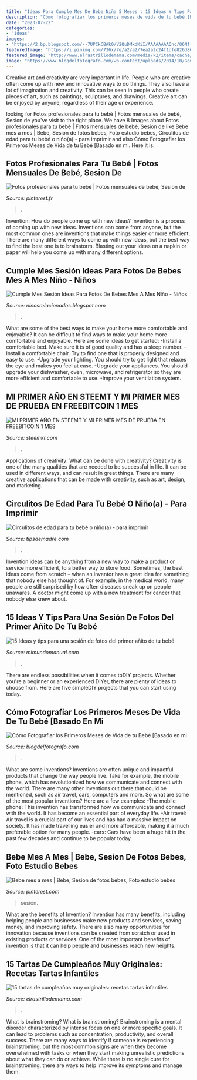 ```yaml
---
title: "Ideas Para Cumple Mes De Bebe Niña 5 Meses : 15 Ideas Y Tips Para Una Sesión De Fotos Del Primer Añito De Tu Bebé"
description: "Cómo fotografiar los primeros meses de vida de tu bebé [basado en mi"
date: "2023-07-22"
categories:
- "ideas"
images:
- "https://2.bp.blogspot.com/--7UPCkCBAk0/V2QuDMkdKiI/AAAAAAAAQnc/Q6Nf-gvd2YcsB9gGGZAl8a-_S6jFfIdiQCLcB/s1600/_DSC1728-2.jpg"
featuredImage: "https://i.pinimg.com/736x/7e/a2/a2/7ea2a2c24f1dfe826d86ad1a350a7782.jpg"
featured_image: "http://www.elrastrillodemama.com/media/k2/items/cache/983fb56032c1ac1b726360eae9dd3d18_XL.jpg"
image: "https://www.blogdelfotografo.com/wp-content/uploads/2014/10/Gonzalo-Merat.jpg"
---
```



Creative art and creativity are very important in life. People who are creative often come up with new and innovative ways to do things. They also have a lot of imagination and creativity. This can be seen in people who create pieces of art, such as paintings, sculptures, and drawings. Creative art can be enjoyed by anyone, regardless of their age or experience.

	

		
looking for Fotos profesionales para tu bebé | Fotos mensuales de bebé, Sesion de you've visit to the right place. We have 8 Images about Fotos profesionales para tu bebé | Fotos mensuales de bebé, Sesion de like Bebe mes a mes | Bebe, Sesion de fotos bebes, Foto estudio bebes, Circulitos de edad para tu bebé o niño(a) - para imprimir and also Cómo Fotografiar los Primeros Meses de Vida de tu Bebé [Basado en mi. Here it is:
		
    
## Fotos Profesionales Para Tu Bebé | Fotos Mensuales De Bebé, Sesion De

<img loading=lazy src="https://i.pinimg.com/originals/fc/39/5f/fc395fbe1db456da54ca901a74b1ec2a.jpg" onerror="this.onerror=null;this.src='https://tse2.mm.bing.net/th?id=OIP.MjLpKNOCl0D7MeWrtrKYswAAAA&amp;pid=15.1';" alt="Fotos profesionales para tu bebé | Fotos mensuales de bebé, Sesion de">

_Source: pinterest.fr_

>. 

	

Invention: How do people come up with new ideas?
Invention is a process of coming up with new ideas. Inventions can come from anyone, but the most common ones are inventions that make things easier or more efficient. There are many different ways to come up with new ideas, but the best way to find the best one is to brainstorm. Blasting out your ideas on a napkin or paper will help you come up with many different options.

    
## Cumple Mes Sesión Ideas Para Fotos De Bebes Mes A Mes Niño - Niños

<img loading=lazy src="https://i.pinimg.com/originals/93/85/8c/93858c4e204ff7ce1c19a048a354cb03.jpg" onerror="this.onerror=null;this.src='https://tse2.mm.bing.net/th?id=OIP.nGVDviUs1qlPkpRIiRKwCQHaHd&amp;pid=15.1';" alt="Cumple Mes Sesión Ideas Para Fotos De Bebes Mes A Mes Niño - Niños">

_Source: ninosrelacionados.blogspot.com_

>. 

	

What are some of the best ways to make your home more comfortable and enjoyable?
It can be difficult to find ways to make your home more comfortable and enjoyable. Here are some ideas to get started: 
-Install a comfortable bed. Make sure it is of good quality and has a sleep number.
-Install a comfortable chair. Try to find one that is properly designed and easy to use.
-Upgrade your lighting. You should try to get light that relaxes the eye and makes you feel at ease.
-Upgrade your appliances. You should upgrade your dishwasher, oven, microwave, and refrigerator so they are more efficient and comfortable to use. 
-Improve your ventilation system.

    
## MI PRIMER AÑO EN STEEMT Y MI PRIMER MES DE PRUEBA EN FREEBITCOIN 1 MES

<img loading=lazy src="https://2.bp.blogspot.com/--7UPCkCBAk0/V2QuDMkdKiI/AAAAAAAAQnc/Q6Nf-gvd2YcsB9gGGZAl8a-_S6jFfIdiQCLcB/s1600/_DSC1728-2.jpg" onerror="this.onerror=null;this.src='https://tse2.mm.bing.net/th?id=OIP.Rl-ujW1UZ9WwJkpFXH6v2AHaE8&amp;pid=15.1';" alt="MI PRIMER AÑO EN STEEMT Y MI PRIMER MES DE PRUEBA EN FREEBITCOIN 1 MES">

_Source: steemkr.com_

>. 

	

Applications of creativity: What can be done with creativity?
Creativity is one of the many qualities that are needed to be successful in life. It can be used in different ways, and can result in great things. There are many creative applications that can be made with creativity, such as art, design, and marketing.

    
## Circulitos De Edad Para Tu Bebé O Niño(a) - Para Imprimir

<img loading=lazy src="http://tipsdemadre.com/wp-content/uploads/2015/09/circulo_nina02_meses.jpg" onerror="this.onerror=null;this.src='https://tse2.mm.bing.net/th?id=OIP.KhF5REATEfkEQ5zbY_UfAQHaJl&amp;pid=15.1';" alt="Circulitos de edad para tu bebé o niño(a) - para imprimir">

_Source: tipsdemadre.com_

>. 

	

Invention ideas can be anything from a new way to make a product or service more efficient, to a better way to store food. Sometimes, the best ideas come from scratch – when an inventor has a great idea for something that nobody else has thought of. For example, in the medical world, many people are still surprised by how often diseases sneak up on people unawares. A doctor might come up with a new treatment for cancer that nobody else knew about.

    
## 15 Ideas Y Tips Para Una Sesión De Fotos Del Primer Añito De Tu Bebé

<img loading=lazy src="https://3.bp.blogspot.com/-fMsgfIvzqjk/WxRBoaSew9I/AAAAAAAA4qw/nLWlybYvg8oG45mh8AVGr2OmfFT6-nmgQCLcBGAs/s1600/ideas-para-tomar-fotos-a-tu-bebe-cumple-mes13.jpg" onerror="this.onerror=null;this.src='https://tse2.mm.bing.net/th?id=OIP.w_1ozQCPjgl1-0KCSCqByQHaLF&amp;pid=15.1';" alt="15 Ideas y tips para una sesión de fotos del primer añito de tu bebé">

_Source: mimundomanual.com_

>. 

	

There are endless possibilities when it comes toDIY projects. Whether you're a beginner or an experienced DIYer, there are plenty of ideas to choose from. Here are five simpleDIY projects that you can start using today.

    
## Cómo Fotografiar Los Primeros Meses De Vida De Tu Bebé [Basado En Mi

<img loading=lazy src="https://www.blogdelfotografo.com/wp-content/uploads/2014/10/Gonzalo-Merat.jpg" onerror="this.onerror=null;this.src='https://tse3.mm.bing.net/th?id=OIP.ffj_5A7y2XJYYPzOeQYItwHaJk&amp;pid=15.1';" alt="Cómo Fotografiar los Primeros Meses de Vida de tu Bebé [Basado en mi">

_Source: blogdelfotografo.com_

>. 

	

What are some inventions?
Inventions are often unique and impactful products that change the way people live. Take for example, the mobile phone, which has revolutionized how we communicate and connect with the world. There are many other inventions out there that could be mentioned, such as air travel, cars, computers and more. So what are some of the most popular inventions? Here are a few examples: 
-The mobile phone: This invention has transformed how we communicate and connect with the world. It has become an essential part of everyday life. 
-Air travel: Air travel is a crucial part of our lives and has had a massive impact on society. It has made travelling easier and more affordable, making it a much preferable option for many people. 
-cars: Cars have been a huge hit in the past few decades and continue to be popular today.

    
## Bebe Mes A Mes | Bebe, Sesion De Fotos Bebes, Foto Estudio Bebes

<img loading=lazy src="https://i.pinimg.com/736x/7e/a2/a2/7ea2a2c24f1dfe826d86ad1a350a7782.jpg" onerror="this.onerror=null;this.src='https://tse3.mm.bing.net/th?id=OIP.A0u0Zh8HL0YWUaxQbe_u3wHaHa&amp;pid=15.1';" alt="Bebe mes a mes | Bebe, Sesion de fotos bebes, Foto estudio bebes">

_Source: pinterest.com_

>sesión. 

	

What are the benefits of Invention?
Invention has many benefits, including helping people and businesses make new products and services, saving money, and improving safety. There are also many opportunities for innovation because inventions can be created from scratch or used in existing products or services. One of the most important benefits of invention is that it can help people and businesses reach new heights.

    
## 15 Tartas De Cumpleaños Muy Originales: Recetas Tartas Infantiles

<img loading=lazy src="http://www.elrastrillodemama.com/media/k2/items/cache/983fb56032c1ac1b726360eae9dd3d18_XL.jpg" onerror="this.onerror=null;this.src='https://tse3.mm.bing.net/th?id=OIP.HHmW7tDVhWIeDRz3MKkC-gHaE9&amp;pid=15.1';" alt="15 tartas de cumpleaños muy originales: recetas tartas infantiles">

_Source: elrastrillodemama.com_

>. 

	

What is brainstroming?
What is brainstroming? Brainstroming is a mental disorder characterized by intense focus on one or more specific goals. It can lead to problems such as concentration, productivity, and overall success. There are many ways to identify if someone is experiencing brainstroming, but the most common signs are when they become overwhelmed with tasks or when they start making unrealistic predictions about what they can do or achieve. While there is no single cure for brainstroming, there are ways to help improve its symptoms and manage them.

